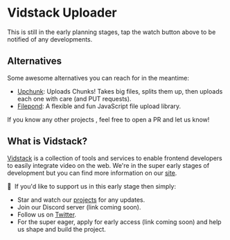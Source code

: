 # Vidstack Uploader

This is still in the early planning stages, tap the watch button above to be notified of any developments.

## Alternatives

Some awesome alternatives you can reach for in the meantime:

- [Upchunk](https://github.com/muxinc/upchunk): Uploads Chunks! Takes big files, splits them up, then uploads each one with care (and PUT requests).
- [Filepond](https://github.com/pqina/filepond): A flexible and fun JavaScript file upload library.

If you know any other projects , feel free to open a PR and let us know!

## What is Vidstack?

[Vidstack](https://vidstack.io) is a collection of tools and services to enable frontend developers to easily integrate video on the web. We're in the super early stages of development but you can find more information on our [site](https://vidstack.io).

📣&nbsp;&nbsp;If you'd like to support us in this early stage then simply:

- Star and watch our [projects](https://github.com/vidstack) for any updates.
- Join our Discord server (link coming soon).
- Follow us on [Twitter](https://twitter.com/VidstackHQ).
- For the super eager, apply for early access (link coming soon) and help us shape and build the project.
